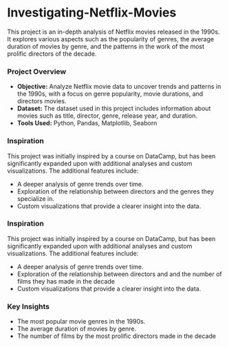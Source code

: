 # Investigating-Netflix-Movies
This project is an in-depth analysis of Netflix movies released in the 1990s. It explores various aspects such as the popularity of genres, the average duration of movies by genre, and the patterns in the work of the most prolific directors of the decade.


### Project Overview

- **Objective:** Analyze Netflix movie data to uncover trends and patterns in the 1990s, with a focus on genre popularity, movie durations, and directors movies.
- **Dataset:** The dataset used in this project includes information about movies such as title, director, genre, release year, and duration.
- **Tools Used:** Python, Pandas, Matplotlib, Seaborn

### Inspiration

This project was initially inspired by a course on DataCamp, but has been significantly expanded upon with additional analyses and custom visualizations. The additional features include:

- A deeper analysis of genre trends over time.
- Exploration of the relationship between directors and the genres they specialize in.
- Custom visualizations that provide a clearer insight into the data.

### Inspiration

This project was initially inspired by a course on DataCamp, but has been significantly expanded upon with additional analyses and custom visualizations. The additional features include:

- A deeper analysis of genre trends over time.
- Exploration of the relationship between directors and and the number of films they has made in the decade
- Custom visualizations that provide a clearer insight into the data.

### Key Insights

- The most popular movie genres in the 1990s.
- The average duration of movies by genre.
- The number of films by the most prolific directors made in the decade
